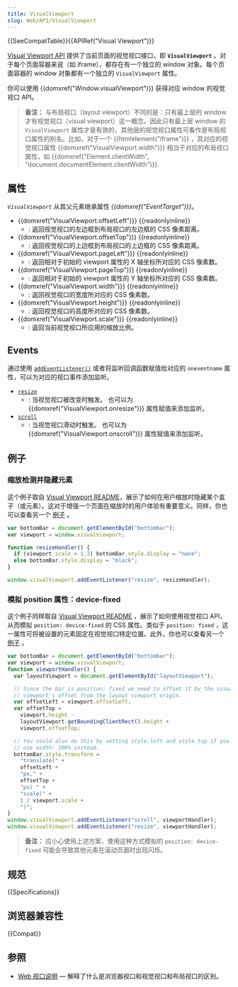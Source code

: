 ```yaml
---
title: VisualViewport
slug: Web/API/VisualViewport
---
```


{{SeeCompatTable}}{{APIRef("Visual Viewport")}}

[Visual Viewport API](/zh-CN/docs/Web/API/Visual_Viewport_API) 提供了当前页面的视觉视口接口，即 **`VisualViewport`** 。对于每个页面容器来说（如 iframe），都存在有一个独立的 window 对象。每个页面容器的 window 对象都有一个独立的 `VisualViewport` 属性。

你可以使用 {{domxref("Window.visualViewport")}} 获得对应 window 的视觉视口 API。

> **备注：** 与布局视口（layout viewport）不同的是：只有最上层的 window 才有视觉视口（visual viewport）这一概念。因此只有最上层 window 的 `VisualViewport` 属性才是有效的，其他层的视觉视口属性可看作是布局视口属性的别名。比如，对于一个 {{htmlelement("iframe")}} ，其对应的视觉视口属性 {{domxref("VisualViewport.width")}} 相当于对应的布局视口属性，如 {{domxref("Element.clientWidth", "document.documentElement.clientWidth")}}.

## 属性

_`VisualViewport`_ 从其父元素继承属性 _{{domxref("EventTarget")}}_。

- {{domxref("VisualViewport.offsetLeft")}} {{readonlyinline}}
  - : 返回视觉视口的左边框到布局视口的左边框的 CSS 像素距离。
- {{domxref("VisualViewport.offsetTop")}} {{readonlyinline}}
  - : 返回视觉视口的上边框到布局视口的上边框的 CSS 像素距离。
- {{domxref("VisualViewport.pageLeft")}} {{readonlyinline}}
  - : 返回相对于初始的 viewport 属性的 X 轴坐标所对应的 CSS 像素数。
- {{domxref("VisualViewport.pageTop")}} {{readonlyinline}}
  - : 返回相对于初始的 viewport 属性的 Y 轴坐标所对应的 CSS 像素数。
- {{domxref("VisualViewport.width")}} {{readonlyinline}}
  - : 返回视觉视口的宽度所对应的 CSS 像素数。
- {{domxref("VisualViewport.height")}} {{readonlyinline}}
  - : 返回视觉视口的高度所对应的 CSS 像素数。
- {{domxref("VisualViewport.scale")}} {{readonlyinline}}
  - : 返回当前视觉视口所应用的缩放比例。

## Events

通过使用 [`addEventListener()`](/zh-CN/docs/Web/API/EventTarget/addEventListener) 或者将监听回调函数赋值给对应的 `oneventname` 属性，可以为对应的视口事件添加监听。

- [`resize`](/zh-CN/docs/Web/API/VisualViewport/resize_event)
  - : 当视觉视口被改变时触发。
    也可以为 {{domxref("VisualViewport.onresize")}} 属性赋值来添加监听。
- [`scroll`](/zh-CN/docs/Web/API/VisualViewport/scroll_event)
  - : 当视觉视口滑动时触发。
    也可以为 {{domxref("VisualViewport.onscroll")}} 属性赋值来添加监听。

## 例子

### 缩放检测并隐藏元素

这个例子取自 [Visual Viewport README](https://github.com/WICG/visual-viewport)，展示了如何在用户缩放时隐藏某个盒子（或元素）。这对于增强一个页面在缩放时的用户体验有重要意义。同样，你也可以查看另一个 [例子](https://wicg.github.io/visual-viewport/examples/hide-on-zoom.html) 。

```js
var bottomBar = document.getElementById("bottombar");
var viewport = window.visualViewport;

function resizeHandler() {
  if (viewport.scale > 1.3) bottomBar.style.display = "none";
  else bottomBar.style.display = "block";
}

window.visualViewport.addEventListener("resize", resizeHandler);
```

### 模拟 position 属性：device-fixed

这个例子同样取自 [Visual Viewport README](https://github.com/WICG/visual-viewport) ，展示了如何使用视觉视口 API，从而模拟 `position: device-fixed` 的 CSS 属性。类似于 `position: fixed` ，这一属性可将被设置的元素固定在视觉视口特定位置。此外，你也可以查看另一个 [例子](https://wicg.github.io/visual-viewport/examples/fixed-to-viewport.html) 。

```js
var bottomBar = document.getElementById("bottombar");
var viewport = window.visualViewport;
function viewportHandler() {
  var layoutViewport = document.getElementById("layoutViewport");

  // Since the bar is position: fixed we need to offset it by the visual
  // viewport's offset from the layout viewport origin.
  var offsetLeft = viewport.offsetLeft;
  var offsetTop =
    viewport.height -
    layoutViewport.getBoundingClientRect().height +
    viewport.offsetTop;

  // You could also do this by setting style.left and style.top if you
  // use width: 100% instead.
  bottomBar.style.transform =
    "translate(" +
    offsetLeft +
    "px," +
    offsetTop +
    "px) " +
    "scale(" +
    1 / viewport.scale +
    ")";
}
window.visualViewport.addEventListener("scroll", viewportHandler);
window.visualViewport.addEventListener("resize", viewportHandler);
```

> **备注：** 应小心使用上述方案，使用这种方式模拟的 `position: device-fixed` 可能会导致其他元素在滚动页面时出现闪烁。

## 规范

{{Specifications}}

## 浏览器兼容性

{{Compat}}

## 参照

- [Web 视口说明](https://github.com/bokand/bokand.github.io/blob/master/web_viewports_explainer.md) — 解释了什么是浏览器视口和视觉视口和布局视口的区别。
